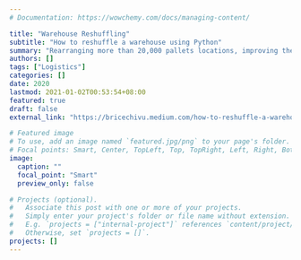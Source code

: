 ```yaml
---
# Documentation: https://wowchemy.com/docs/managing-content/

title: "Warehouse Reshuffling"
subtitle: "How to reshuffle a warehouse using Python"
summary: "Rearranging more than 20,000 pallets locations, improving the Warehouse Product Flow efficiency by 25%."
authors: []
tags: ["Logistics"]
categories: []
date: 2020
lastmod: 2021-01-02T00:53:54+08:00
featured: true
draft: false
external_link: "https://bricechivu.medium.com/how-to-reshuffle-a-warehouse-using-python-be732ec77512"

# Featured image
# To use, add an image named `featured.jpg/png` to your page's folder.
# Focal points: Smart, Center, TopLeft, Top, TopRight, Left, Right, BottomLeft, Bottom, BottomRight.
image:
  caption: ""
  focal_point: "Smart"
  preview_only: false

# Projects (optional).
#   Associate this post with one or more of your projects.
#   Simply enter your project's folder or file name without extension.
#   E.g. `projects = ["internal-project"]` references `content/project/deep-learning/index.md`.
#   Otherwise, set `projects = []`.
projects: []
---
```


